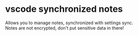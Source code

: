 # vscode synchronized notes

Allows you to manage notes, synchronized with settings sync.  
Notes are not encrypted, don't put sensitive data in there!